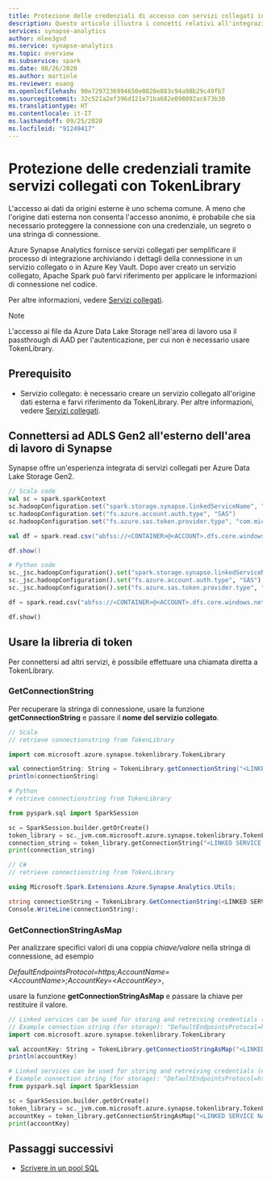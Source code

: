 ```yaml
---
title: Protezione delle credenziali di accesso con servizi collegati in Apache Spark per Azure Synapse Analytics
description: Questo articolo illustra i concetti relativi all'integrazione sicura di Apache Spark per Synapse Analytics con altri servizi usando servizi collegati e la libreria di token
services: synapse-analytics
author: mlee3gsd
ms.service: synapse-analytics
ms.topic: overview
ms.subservice: spark
ms.date: 08/26/2020
ms.author: martinle
ms.reviewer: euang
ms.openlocfilehash: 90e7297236994650e0820e883c94a98b29c49fb7
ms.sourcegitcommit: 32c521a2ef396d121e71ba682e098092ac673b30
ms.translationtype: HT
ms.contentlocale: it-IT
ms.lasthandoff: 09/25/2020
ms.locfileid: "91249417"
---
```

# <a name="securing-your-credentials-through-linked-services-with-the-tokenlibrary"></a>Protezione delle credenziali tramite servizi collegati con TokenLibrary
L'accesso ai dati da origini esterne è uno schema comune. A meno che l'origine dati esterna non consenta l'accesso anonimo, è probabile che sia necessario proteggere la connessione con una credenziale, un segreto o una stringa di connessione.  

Azure Synapse Analytics fornisce servizi collegati per semplificare il processo di integrazione archiviando i dettagli della connessione in un servizio collegato o in Azure Key Vault. Dopo aver creato un servizio collegato, Apache Spark può farvi riferimento per applicare le informazioni di connessione nel codice. 

Per altre informazioni, vedere [Servizi collegati](../../data-factory/concepts-linked-services.md?toc=/azure/synapse-analytics/toc.json&bc=/azure/synapse-analytics/breadcrumb/toc.json).
> [!NOTE]
> L'accesso ai file da Azure Data Lake Storage nell'area di lavoro usa il passthrough di AAD per l'autenticazione, per cui non è necessario usare TokenLibrary. 


## <a name="prerequisite"></a>Prerequisito
* Servizio collegato: è necessario creare un servizio collegato all'origine dati esterna e farvi riferimento da TokenLibrary. Per altre informazioni, vedere [Servizi collegati](../../data-factory/concepts-linked-services.md?toc=/azure/synapse-analytics/toc.json&bc=/azure/synapse-analytics/breadcrumb/toc.json).


## <a name="connect-to-adls-gen2-outside-of-synapse-workspace"></a>Connettersi ad ADLS Gen2 all'esterno dell'area di lavoro di Synapse

Synapse offre un'esperienza integrata di servizi collegati per Azure Data Lake Storage Gen2.

```scala
// Scala code
val sc = spark.sparkContext
sc.hadoopConfiguration.set("spark.storage.synapse.linkedServiceName", "<LINKED SERVICE NAME>")
sc.hadoopConfiguration.set("fs.azure.account.auth.type", "SAS")
sc.hadoopConfiguration.set("fs.azure.sas.token.provider.type", "com.microsoft.azure.synapse.tokenlibrary.LinkedServiceBasedSASProvider")

val df = spark.read.csv("abfss://<CONTAINER>@<ACCOUNT>.dfs.core.windows.net/<DIRECTORY PATH>")

df.show()
```

```python
# Python code
sc._jsc.hadoopConfiguration().set("spark.storage.synapse.linkedServiceName", "<lINKED SERVICE NAME>")
sc._jsc.hadoopConfiguration().set("fs.azure.account.auth.type", "SAS")
sc._jsc.hadoopConfiguration().set("fs.azure.sas.token.provider.type", "com.microsoft.azure.synapse.tokenlibrary.LinkedServiceBasedSASProvider")

df = spark.read.csv("abfss://<CONTAINER>@<ACCOUNT>.dfs.core.windows.net/<DIRECTORY PATH>")

df.show()
```
## <a name="use-the-token-library"></a>Usare la libreria di token

Per connettersi ad altri servizi, è possibile effettuare una chiamata diretta a TokenLibrary.

### <a name="getconnectionstring"></a>GetConnectionString
 Per recuperare la stringa di connessione, usare la funzione <b>getConnectionString</b> e passare il <b>nome del servizio collegato</b>.

```scala
// Scala
// retrieve connectionstring from TokenLibrary

import com.microsoft.azure.synapse.tokenlibrary.TokenLibrary

val connectionString: String = TokenLibrary.getConnectionString("<LINKED SERVICE NAME>")
println(connectionString)
```

```python
# Python
# retrieve connectionstring from TokenLibrary

from pyspark.sql import SparkSession

sc = SparkSession.builder.getOrCreate()
token_library = sc._jvm.com.microsoft.azure.synapse.tokenlibrary.TokenLibrary
connection_string = token_library.getConnectionString("<LINKED SERVICE NAME>")
print(connection_string)
```
```csharp
// C#
// retrieve connectionstring from TokenLibrary

using Microsoft.Spark.Extensions.Azure.Synapse.Analytics.Utils;

string connectionString = TokenLibrary.GetConnectionString(<LINKED SERVICE NAME>);
Console.WriteLine(connectionString);
```

### <a name="getconnectionstringasmap"></a>GetConnectionStringAsMap
Per analizzare specifici valori di una coppia <i>chiave/valore</i> nella stringa di connessione, ad esempio 

<i>DefaultEndpointsProtocol=https;AccountName=\<AccountName>;AccountKey=\<AccountKey></i>,

usare la funzione <b>getConnectionStringAsMap</b> e passare la chiave per restituire il valore.
```scala
// Linked services can be used for storing and retreiving credentials (e.g, account key)
// Example connection string (for storage): "DefaultEndpointsProtocol=https;AccountName=<accountname>;AccountKey=<accountkey>"
import com.microsoft.azure.synapse.tokenlibrary.TokenLibrary

val accountKey: String = TokenLibrary.getConnectionStringAsMap("<LINKED SERVICE NAME">).get("<KEY NAME>")
println(accountKey)
```

```python
# Linked services can be used for storing and retreiving credentials (e.g, account key)
# Example connection string (for storage): "DefaultEndpointsProtocol=https;AccountName=<accountname>;AccountKey=<accountkey>"
from pyspark.sql import SparkSession

sc = SparkSession.builder.getOrCreate()
token_library = sc._jvm.com.microsoft.azure.synapse.tokenlibrary.TokenLibrary
accountKey = token_library.getConnectionStringAsMap("<LINKED SERVICE NAME>").get("<KEY NAME>")
print(accountKey)
```

## <a name="next-steps"></a>Passaggi successivi

- [Scrivere in un pool SQL](./synapse-spark-sql-pool-import-export.md)

